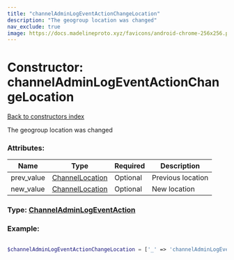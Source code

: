 ```yaml
---
title: "channelAdminLogEventActionChangeLocation"
description: "The geogroup location was changed"
nav_exclude: true
image: https://docs.madelineproto.xyz/favicons/android-chrome-256x256.png
---
```

# Constructor: channelAdminLogEventActionChangeLocation  
[Back to constructors index](/API_docs/constructors/index.html)



The geogroup location was changed

### Attributes:

| Name     |    Type       | Required | Description |
|----------|---------------|----------|-------------|
|prev\_value|[ChannelLocation](/API_docs/types/ChannelLocation.html) | Optional|Previous location|
|new\_value|[ChannelLocation](/API_docs/types/ChannelLocation.html) | Optional|New location|



### Type: [ChannelAdminLogEventAction](/API_docs/types/ChannelAdminLogEventAction.html)


### Example:

```php

$channelAdminLogEventActionChangeLocation = ['_' => 'channelAdminLogEventActionChangeLocation', 'prev_value' => ChannelLocation, 'new_value' => ChannelLocation];
```  
